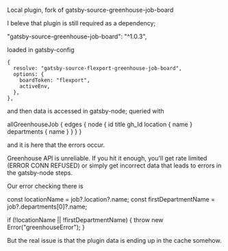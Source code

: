 Local plugin, fork of  gatsby-source-greenhouse-job-board

I beleve that plugin is still required as a dependency; 

"gatsby-source-greenhouse-job-board": "^1.0.3",

loaded in gatsby-config 

    {
      resolve: "gatsby-source-flexport-greenhouse-job-board",
      options: {
        boardToken: "flexport",
        activeEnv,
      },
    },


and then data is accessed in gatsby-node; queried with 

 allGreenhouseJob {
          edges {
            node {
              id
              title
              gh_Id
              location {
                name
              }
              departments {
                name
              }
            }
          }
        }

and it is here that the errors occur.


Greenhouse API is unreliable. If you hit it enough, you'll get rate limited (ERROR CONN REFUSED) or simply get incorrect data that leads to errors in the gatsby-node steps. 

Our error checking there is 

const locationName = job?.location?.name;
const firstDepartmentName = job?.departments[0]?.name;

if (!locationName || !firstDepartmentName) {
  throw new Error("greenhouseError");
}


But the real issue is that the plugin data is ending up in the cache somehow. 
